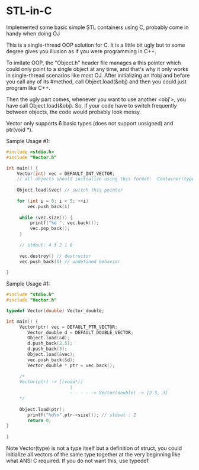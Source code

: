 # STL-in-C
Implemented some basic simple STL containers using C, probably come in handy when doing OJ

This is a single-thread OOP solution for C. It is a little bit ugly but to some degree gives you illusion as if you were programming in C++.

To imitate OOP, the "Object.h" header file manages a this pointer which could only point to a single object at any time, and that's why it only works in single-thread scenarios like most OJ. After initializing an #obj and before you call any of its #method, call Object.load(&obj) and then you could just program like C++.
 
 
 Then the ugly part comes, whenever you want to use another <obj'>, you have call Object.load(&obj). So, if your code have to switch frequently between objects, the code would probably look messy.
 
 
Vector only supports 6 basic types (does not support unsigned) and ptr(void *).

Sample Usage #1:
```C
#include <stdio.h>
#include "Vector.h"

int main() {
    Vector(int) vec = DEFAULT_INT_VECTOR;  
    // all objects should initialize using this format:  Container(type) name = DEFAULT_TYPE_CONTAINER;
    
    Object.load(&vec) // switch this pointer
    
    for (int i = 0; i < 5; ++i)
        vec.push_back(i)
        
     while (vec.size()) {
         printf("%d ", vec.back());
         vec.pop_back();
     }
     
     // stdout: 4 3 2 1 0
     
     vec.destroy() // destructor
     vec.push_back(1) // undefined behavior
     
}
```

Sample Usage #1:
```C
#include "stdio.h"
#include "Vector.h"

typedef Vector(double) Vector_double;

int main() {
     Vector(ptr) vec = DEFAULT_PTR_VECTOR;
	    Vector_double d = DEFAULT_DOUBLE_VECTOR;
	    Object.load(&d);
	    d.push_back(2.5);
	    d.push_back(3);
	    Object.load(&vec);
	    vec.push_back(&d);
	    Vector_double * ptr = vec.back();
	    
     /*
     Vector(ptr) -> [(void*)]
                        | 
                        - - - - -> Vector(double) -> [2.5, 3]
     */  
     
     Object.load(ptr);
	    printf("%d\n",ptr->size()); // stdout : 2
	    return 0;
}
     
}
```


Note Vector(type) is not a type itself but a definition of struct, you could initialize all vectors of the same type together
at the very beginning like what ANSI C required. If you do not want this, use typedef.
